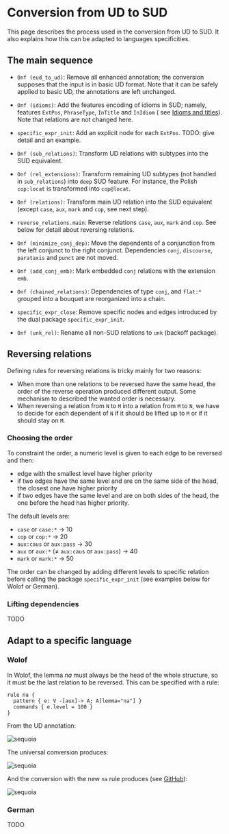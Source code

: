 # Conversion from UD to SUD

This page describes the process used in the conversion from UD to SUD.
It also explains how this can be adapted to languages specificities.

## The main sequence

 * `Onf (eud_to_ud)`: Remove all enhanced annotation; the conversion supposes that the input is in basic UD format. Note that it can be safely applied to basic UD, the annotations are left unchanged.
 * `Onf (idioms)`: Add the features encoding of idioms in SUD; namely, features `ExtPos`, `PhraseType`, `InTitle` and `InIdiom` ( see [Idioms and titles](../../guidelines/u/extpos/idioms_titles)). Note that relations are not changed here.
 * `specific_expr_init`: Add an explicit node for each `ExtPos`. TODO: give detail and an example.
 
 * `Onf (sub_relations)`: Transform UD relations with subtypes into the SUD equivalent.
 * `Onf (rel_extensions)`: Transform remaining UD subtypes (not handled in `sub_relations`) into `deep` SUD feature. For instance, the Polish `cop:locat` is transformed into `cop@locat`.
 * `Onf (relations)`: Transform main UD relation into the SUD equivalent (except `case`, `aux`, `mark` and `cop`, see next step).
 * `reverse_relations.main`: Reverse relations `case`, `aux`, `mark` and `cop`. See below for detail about reversing relations.
 * `Onf (minimize_conj_dep)`: Move the dependents of a conjunction from the left conjunct to the right conjunct. Dependencies `conj`, `discourse`, `parataxis` and `punct` are not moved.
 * `Onf (add_conj_emb)`: Mark embedded `conj` relations with the extension `emb`.
 * `Onf (chained_relations)`: Dependencies of type `conj`,  and `flat:*` grouped into a bouquet are reorganized into a chain.
 * `specific_expr_close`: Remove specific nodes and edges introduced by the dual package `specific_expr_init`.
 * `Onf (unk_rel)`: Rename all non-SUD relations to `unk` (backoff package).
  
## Reversing relations

Defining rules for reversing relations is tricky mainly for two reasons:
  * When more than one relations to be reversed have the same head, the order of the reverse operation produced different output. Some mechanism to described the wanted order is necessary.
  * When reversing a relation from `N` to `M` into a relation from `M` to `N`, we have to decide for each dependent of `N` if it should be lifted up to `M` or if it should stay on `M`.

### Choosing the order

To constraint the order, a numeric level is given to each edge to be reversed and then:
 * edge with the smallest level have higher priority
 * if two edges have the same level and are on the same side of the head, the closest one have higher priority
 * if two edges have the same level and are on both sides of the head, the one before the head has higher priority.

The default levels are:
 * `case` or `case:*` &rarr; 10
 * `cop` or `cop:*` &rarr; 20
 * `aux:caus` or `aux:pass` &rarr; 30
 * `aux` or `aux:*` (≠ `aux:caus` or `aux:pass`) &rarr; 40
 * `mark` or `mark:*` &rarr; 50

The order can be changed by adding different levels to specific relation before calling the package `specific_expr_init` (see examples below for Wolof or German).
 
### Lifting dependencies

TODO

## Adapt to a specific language

### Wolof

In Wolof, the lemma *na* must always be the head of the whole structure, so it must be the last relation to be reversed. This can be specified with a rule:
 
```grew
rule na {
  pattern { e: V -[aux]-> A; A[lemma="na"] }
  commands { e.level = 100 }
}
```

From the UD annotation:

![sequoia](/conversions/ud_to_sud/wo_na.svg)

The universal conversion produces:

![sequoia](/conversions/ud_to_sud/wo_na__sud_u.svg)

And the conversion with the new `na` rule produces (see [GitHub](https://github.com/surfacesyntacticud/tools/blob/master/converter/grs/wo_UD_to_SUD.grs)):



![sequoia](/conversions/ud_to_sud/wo_na__sud_wo.svg)

### German

TODO